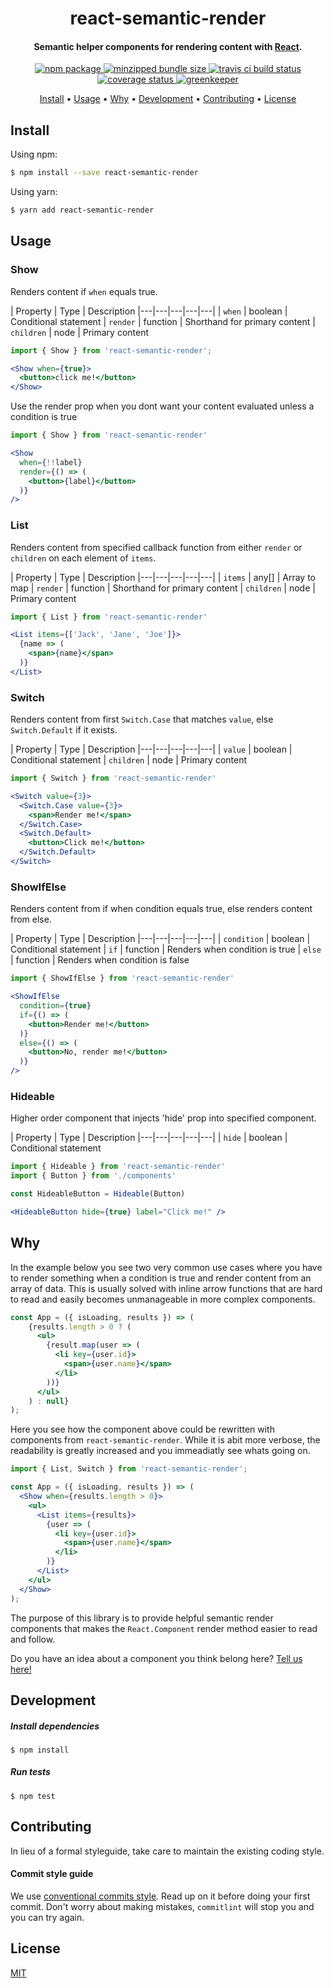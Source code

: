 <h1 align="center">react-semantic-render</h1>

<h4 align="center">Semantic helper components for rendering content with <a href="https://reactjs.org/" target="_blank">React</a>.</h4>

<p align="center">
  <a href="https://www.npmjs.com/package/react-semantic-render">
    <img src="https://badgen.net/npm/v/react-semantic-render" alt="npm package" />
  </a>
  <a href="https://bundlephobia.com/result?p=react-semantic-render">
    <img src="https://badgen.net/bundlephobia/minzip/react-semantic-render" alt="minzipped bundle size" />
  </a>
  <a href="https://travis-ci.com/csvenke/react-semantic-render">
    <img src="https://badgen.net/travis/csvenke/react-semantic-render" alt="travis ci build status" />
  </a>
  <a href='https://coveralls.io/github/csvenke/react-semantic-render?branch=master'>
    <img src='https://badgen.net/coveralls/c/github/csvenke/react-semantic-render' alt='coverage status' />
  </a>
  <a href="https://greenkeeper.io/">
    <img src="https://badges.greenkeeper.io/csvenke/react-semantic-render.svg" alt="greenkeeper" />
  </a>
</p>

<p align="center">
  <a href="#install">Install</a> •
  <a href="#usage">Usage</a> •
  <a href="#why">Why</a> •
  <a href="#development">Development</a> •
  <a href="#contributing">Contributing</a> •
  <a href="#license">License</a>
</p>

## Install

Using npm:

```bash
$ npm install --save react-semantic-render
```

Using yarn:

```bash
$ yarn add react-semantic-render
```

## Usage

### Show

Renders content if `when` equals true.

| Property  | Type  | Description
|---|---|---|---|---|
| `when`   | boolean  | Conditional statement
| `render`  | function  | Shorthand for primary content
| `children`   | node  | Primary content

```jsx
import { Show } from 'react-semantic-render';

<Show when={true}>
  <button>click me!</button>
</Show>
```
Use the render prop when you dont want your content evaluated unless a condition is true

```jsx
import { Show } from 'react-semantic-render'

<Show 
  when={!!label}
  render={() => (
    <button>{label}</button>
  )}
/>
```

### List

Renders content from specified callback function from either `render` or `children` on each element of `items`.

| Property  | Type  | Description
|---|---|---|---|---|
| `items`   | any[]  | Array to map
| `render`  | function  | Shorthand for primary content
| `children`   | node  | Primary content

```jsx
import { List } from 'react-semantic-render'

<List items={['Jack', 'Jane', 'Joe']}>
  {name => (
    <span>{name}</span>
  )}
</List>
```

### Switch

Renders content from first `Switch.Case` that matches `value`, else `Switch.Default` if it exists.

| Property  | Type  | Description
|---|---|---|---|---| 
| `value`   | boolean  | Conditional statement
| `children`   | node  | Primary content

```jsx
import { Switch } from 'react-semantic-render'

<Switch value={3}>
  <Switch.Case value={3}>
    <span>Render me!</span>
  </Switch.Case>
  <Switch.Default>
    <button>Click me!</button>
  </Switch.Default>
</Switch>
```

### ShowIfElse

Renders content from if when condition equals true, else renders content from else.

| Property  | Type  | Description
|---|---|---|---|---|
| `condition`   | boolean  | Conditional statement
| `if`  | function  | Renders when condition is true
| `else`   | function  | Renders when condition is false

```jsx
import { ShowIfElse } from 'react-semantic-render'

<ShowIfElse
  condition={true}
  if={() => (
    <button>Render me!</button>
  )}
  else={() => (
    <button>No, render me!</button>
  )}
/>
```

### Hideable

Higher order component that injects 'hide' prop into specified component.

| Property  | Type  | Description
|---|---|---|---|---|
| `hide`   | boolean  | Conditional statement

```jsx
import { Hideable } from 'react-semantic-render'
import { Button } from './components'

const HideableButton = Hideable(Button)

<HideableButton hide={true} label="Click me!" />
```

## Why

In the example below you see two very common use cases where you have to render something when a condition is true and render content from an array of data.
This is usually solved with inline arrow functions that are hard to read and easily becomes unmanageable in more complex components.

```jsx
const App = ({ isLoading, results }) => (
    {results.length > 0 ? (
      <ul>
        {result.map(user => (
          <li key={user.id}>
            <span>{user.name}</span>
          </li>
        ))}
      </ul>
    ) : null}
);
```

Here you see how the component above could be rewritten with components from `react-semantic-render`.
While it is abit more verbose, the readability is greatly increased and you immeadiatly see whats going on.

```jsx
import { List, Switch } from 'react-semantic-render';

const App = ({ isLoading, results }) => (
  <Show when={results.length > 0}>
    <ul>
      <List items={results}>
        {user => (
          <li key={user.id}>
            <span>{user.name}</span>
          </li>
        )}
      </List>
    </ul>
  </Show>
);
```

The purpose of this library is to provide helpful semantic render components that makes the `React.Component` render method easier to read and follow.

Do you have an idea about a component you think belong here? [Tell us here!](https://github.com/csvenke/react-semantic-render/issues/new)

## Development

##### Install dependencies

```
$ npm install
```

##### Run tests

```
$ npm test
```

## Contributing

In lieu of a formal styleguide, take care to maintain the existing coding style.

#### Commit style guide

We use [conventional commits style](https://conventionalcommits.org/).
Read up on it before doing your first commit.
Don't worry about making mistakes, `commitlint` will stop you and you can try again.

## License

[MIT](https://github.com/csvenke/react-semantic-render/blob/master/LICENSE)
